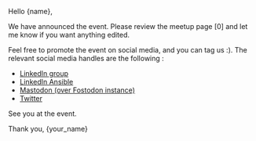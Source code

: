 Hello {name},

We have announced the event. Please review the meetup page [0] and let me know if you want anything edited.

Feel free to promote the event on social media, and you can tag us :). The relevant social media handles are the following :

- [LinkedIn group](https://www.linkedin.com/groups/4648083/)
- [LinkedIn Ansible](https://www.linkedin.com/company/ansible/)
- [Mastodon (over Fostodon instance)](https://fosstodon.org/@ansible)
- [Twitter](https://twitter.com/ansible)

See you at the event.

Thank you,
{your_name}
